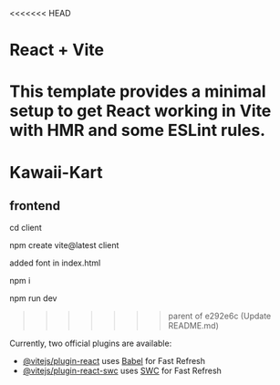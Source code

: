 <<<<<<< HEAD
# React + Vite

This template provides a minimal setup to get React working in Vite with HMR and some ESLint rules.
=======
# Kawaii-Kart
## frontend
 cd client
 
 npm create vite@latest client

 added font in index.html 
 
 npm i 
 
 npm run dev 
 
 
>>>>>>> parent of e292e6c (Update README.md)

Currently, two official plugins are available:

- [@vitejs/plugin-react](https://github.com/vitejs/vite-plugin-react/blob/main/packages/plugin-react/README.md) uses [Babel](https://babeljs.io/) for Fast Refresh
- [@vitejs/plugin-react-swc](https://github.com/vitejs/vite-plugin-react-swc) uses [SWC](https://swc.rs/) for Fast Refresh
